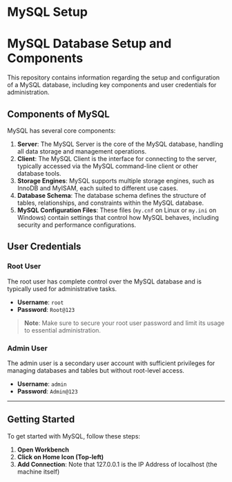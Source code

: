 # MySQL Setup

# MySQL Database Setup and Components

This repository contains information regarding the setup and configuration of a MySQL database, including key components and user credentials for administration.

## Components of MySQL

MySQL has several core components:

1. **Server**: The MySQL Server is the core of the MySQL database, handling all data storage and management operations.
2. **Client**: The MySQL Client is the interface for connecting to the server, typically accessed via the MySQL command-line client or other database tools.
3. **Storage Engines**: MySQL supports multiple storage engines, such as InnoDB and MyISAM, each suited to different use cases.
4. **Database Schema**: The database schema defines the structure of tables, relationships, and constraints within the MySQL database.
5. **MySQL Configuration Files**: These files (`my.cnf` on Linux or `my.ini` on Windows) contain settings that control how MySQL behaves, including security and performance configurations.

## User Credentials

### Root User

The root user has complete control over the MySQL database and is typically used for administrative tasks.

- **Username**: `root`
- **Password**: `Root@123`

> **Note**: Make sure to secure your root user password and limit its usage to essential administration.

### Admin User

The admin user is a secondary user account with sufficient privileges for managing databases and tables but without root-level access.

- **Username**: `admin`
- **Password**: `Admin@123`

---

## Getting Started

To get started with MySQL, follow these steps:

1. **Open Workbench**
2. **Click on Home Icon (Top-left)**
3. **Add Connection**: Note that 127.0.0.1 is the IP Address of localhost (the machine itself)

